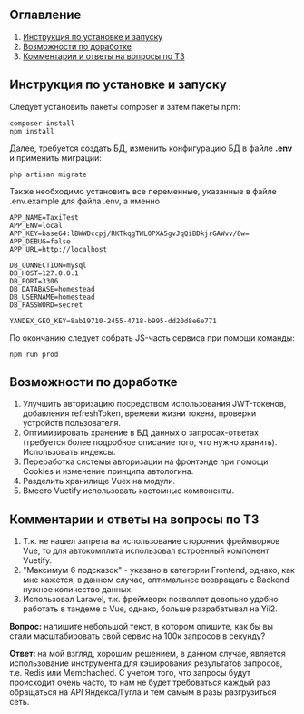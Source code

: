 ## Оглавление

1. [Инструкция по установке и запуску](#Инструкция-по-установке-и-запуску)
2. [Возможности по доработке](#Возможности-по-доработке)
3. [Комментарии и ответы на вопросы по ТЗ](#Комментарии-и-ответы-на-вопросы-по-ТЗ)

Инструкция по установке и запуску
---------------------------------

Следует установить пакеты composer и затем пакеты npm:
```
composer install
npm install
```

Далее, требуется создать БД, изменить конфигурацию БД в файле **.env** и применить миграции:
```
php artisan migrate
```

Также необходимо установить все переменные, указанные в файле .env.example для файла .env, а именно
```
APP_NAME=TaxiTest
APP_ENV=local
APP_KEY=base64:lBWWDccpj/RKTkqgTWL0PXA5gvJqQiBDkjrGAWvv/8w=
APP_DEBUG=false
APP_URL=http://localhost

DB_CONNECTION=mysql
DB_HOST=127.0.0.1
DB_PORT=3306
DB_DATABASE=homestead
DB_USERNAME=homestead
DB_PASSWORD=secret

YANDEX_GEO_KEY=8ab19710-2455-4718-b995-dd20d8e6e771
```

По окончанию следует собрать JS-часть сервиса при помощи команды:
```
npm run prod
```

Возможности по доработке
------------------------

1. Улучшить авторизацию посредством использования JWT-токенов, добавления refreshToken, времени жизни токена, проверки устройств пользователя.
2. Оптимизировать хранение в БД данных о запросах-ответах (требуется более подробное описание того, что нужно хранить). Использовать индексы.
3. Переработка системы авторизации на фронтэнде при помощи Cookies и изменение принципа автологина.
3. Разделить хранилище Vuex на модули.
4. Вместо Vuetify использовать кастомные компоненты.

Комментарии и ответы на вопросы по ТЗ
-------------------------------------

1. Т.к. не нашел запрета на использование сторонних фреймворков Vue, то для автокомплита использовал встроенный компонент Vuetify.
2. "Максимум 6 подсказок" - указано в категории Frontend, однако, как мне кажется, в данном случае, оптимальнее возвращать с Backend нужное количество данных.
3. Использовал Laravel, т.к. фреймворк позволяет довольно удобно работать в тандеме с Vue, однако, больше разрабатывал на Yii2.

<b>Вопрос:</b> напишите небольшой текст, в котором опишите, как бы вы стали масштабировать свой сервис на 100к запросов в секунду?

<b>Ответ: </b> на мой взгляд, хорошим решением, в данном случае, является использование инструмента для кэширования результатов запросов, т.е. Redis или Memchached. С учетом того, что запросы будут происходит очень часто, то нам не будет требоваться каждый раз обращаться на API Яндекса/Гугла и тем самым в разы разгрузиться сеть.  



